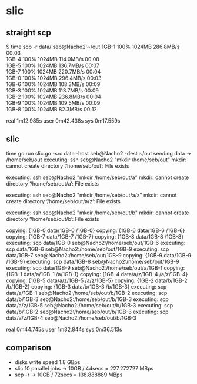# slic

## straight scp
$ time scp -r data/ seb@Nacho2:~/out
1GB-1                                                                                                                                                                     100% 1024MB 286.8MB/s   00:03    
1GB-4                                                                                                                                                                     100% 1024MB 114.0MB/s   00:08    
1GB-5                                                                                                                                                                     100% 1024MB 136.7MB/s   00:07    
1GB-7                                                                                                                                                                     100% 1024MB 220.7MB/s   00:04    
1GB-0                                                                                                                                                                     100% 1024MB 296.4MB/s   00:03    
1GB-6                                                                                                                                                                     100% 1024MB 108.3MB/s   00:09    
1GB-3                                                                                                                                                                     100% 1024MB 113.7MB/s   00:09    
1GB-2                                                                                                                                                                     100% 1024MB 236.8MB/s   00:04    
1GB-9                                                                                                                                                                     100% 1024MB 109.5MB/s   00:09    
1GB-8                                                                                                                                                                     100% 1024MB  82.3MB/s   00:12    

real	1m12.985s
user	0m42.438s
sys	0m17.559s

## slic
time go run slic.go -src data -host seb@Nacho2 -dest ~/out
sending data -> /home/seb/out
executing: ssh seb@Nacho2 "mkdir /home/seb/out"
mkdir: cannot create directory ‘/home/seb/out’: File exists

executing: ssh seb@Nacho2 "mkdir /home/seb/out/a"
mkdir: cannot create directory ‘/home/seb/out/a’: File exists

executing: ssh seb@Nacho2 "mkdir /home/seb/out/a/z"
mkdir: cannot create directory ‘/home/seb/out/a/z’: File exists

executing: ssh seb@Nacho2 "mkdir /home/seb/out/b"
mkdir: cannot create directory ‘/home/seb/out/b’: File exists

copying: {1GB-0 data/1GB-0 /1GB-0}
copying: {1GB-6 data/1GB-6 /1GB-6}
copying: {1GB-7 data/1GB-7 /1GB-7}
copying: {1GB-8 data/1GB-8 /1GB-8}
executing: scp data/1GB-0 seb@Nacho2:/home/seb/out/1GB-6
executing: scp data/1GB-6 seb@Nacho2:/home/seb/out/1GB-9
executing: scp data/1GB-7 seb@Nacho2:/home/seb/out/1GB-9
copying: {1GB-9 data/1GB-9 /1GB-9}
executing: scp data/1GB-8 seb@Nacho2:/home/seb/out/1GB-9
executing: scp data/1GB-9 seb@Nacho2:/home/seb/out/a/1GB-1
copying: {1GB-1 data/a/1GB-1 /a/1GB-1}
copying: {1GB-4 data/a/z/1GB-4 /a/z/1GB-4}
copying: {1GB-5 data/a/z/1GB-5 /a/z/1GB-5}
copying: {1GB-2 data/b/1GB-2 /b/1GB-2}
copying: {1GB-3 data/b/1GB-3 /b/1GB-3}
executing: scp data/a/1GB-1 seb@Nacho2:/home/seb/out/b/1GB-2
executing: scp data/b/1GB-3 seb@Nacho2:/home/seb/out/b/1GB-3
executing: scp data/a/z/1GB-5 seb@Nacho2:/home/seb/out/b/1GB-3
executing: scp data/b/1GB-2 seb@Nacho2:/home/seb/out/b/1GB-3
executing: scp data/a/z/1GB-4 seb@Nacho2:/home/seb/out/b/1GB-3

real	0m44.745s
user	1m32.844s
sys	0m36.513s

## comparison
* disks write speed 1.8 GBps
* slic 10 parallel jobs -> 10GB / 44secs = 227.272727 MBps
* scp -r -> 10GB / 72secs = 138.888889 MBps